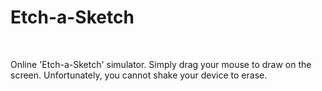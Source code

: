 <h1>Etch-a-Sketch</h1>
<br>
<p>Online 'Etch-a-Sketch' simulator.  Simply drag your mouse to draw on the screen.  Unfortunately, you cannot shake your device to erase.</p>
